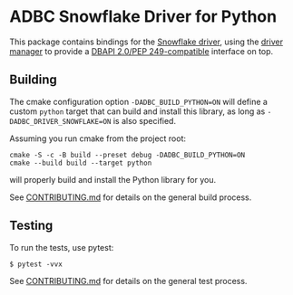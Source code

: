 <!---
  Licensed to the Apache Software Foundation (ASF) under one
  or more contributor license agreements.  See the NOTICE file
  distributed with this work for additional information
  regarding copyright ownership.  The ASF licenses this file
  to you under the Apache License, Version 2.0 (the
  "License"); you may not use this file except in compliance
  with the License.  You may obtain a copy of the License at

    http://www.apache.org/licenses/LICENSE-2.0

  Unless required by applicable law or agreed to in writing,
  software distributed under the License is distributed on an
  "AS IS" BASIS, WITHOUT WARRANTIES OR CONDITIONS OF ANY
  KIND, either express or implied.  See the License for the
  specific language governing permissions and limitations
  under the License.
-->

# ADBC Snowflake Driver for Python

This package contains bindings for the [Snowflake driver][snowflake], using
the [driver manager][driver-manager] to provide a [DBAPI 2.0/PEP
249-compatible][dbapi] interface on top.

[dbapi]: https://peps.python.org/pep-0249/
[driver-manager]: https://arrow.apache.org/adbc/current/python/driver_manager.html
[snowflake]: https://arrow.apache.org/adbc/current/driver/snowflake.html

## Building

The cmake configuration option ``-DADBC_BUILD_PYTHON=ON`` will define a custom ``python`` target that can build and install this library, as long as ``-DADBC_DRIVER_SNOWFLAKE=ON`` is also specified.

Assuming you run cmake from the project root:

```shell
cmake -S -c -B build --preset debug -DADBC_BUILD_PYTHON=ON
cmake --build build --target python
```

will properly build and install the Python library for you.

See [CONTRIBUTING.md](../../CONTRIBUTING.md) for details on the
general build process.

## Testing

To run the tests, use pytest:

```shell
$ pytest -vvx
```

See [CONTRIBUTING.md](../../CONTRIBUTING.md) for details on the
general test process.
